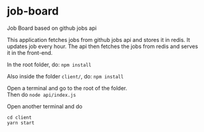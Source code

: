 # job-board
Job Board based on github jobs api

This application fetches jobs from github jobs api and stores it in redis.  It updates job every hour.  The api then fetches the jobs
from redis and serves it in the front-end.

In the root folder, do:
`npm install`

Also inside the folder `client/`, do:
`npm install`

Open a terminal and go to the root of the folder.  
Then do `node api/index.js`

Open another terminal and do
```
cd client
yarn start
```
